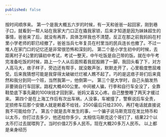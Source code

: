 ```yaml
---
published: false
---
```


按时间顺序来。
第一个是我大概五六岁的时候，有一天和爸爸一起回家，刚到巷子口，就看到一帮人站在我家大门口正在撬我家锁，后来才知道是因为妹妹超生的事情，爸爸来了后，就没有再弄，具体怎样我也不清楚。反正在那之前我妈妈在村里小学老师的职已经撤了，爸爸当兵七年复员在村里当的民兵连长也撤了。不过一堆人在家门口的记忆还是非常很恐怖和深刻的。
第二个是小学生初中的时候，去距离村子4公里的镇初中考试，考试一整天，中午吃饭是自己带的饭。就在中午考完准备吃饭的时候，路上一个人从后面照着我屁股踢了一脚，我回头看了下，对方人高马大，痞子样子，旁边还有帮手，就没敢声张，默默走开了，心里极度憋屈难受。后来我猜想可能是我穿得太破破烂烂被人瞧不起了。巧的是这痞子哥们后来竟然和我分到同一个班，当然我第一，他倒第一。
第三个是大学时，自己头脑发热非要骑自行车回家。路程大概400公里。中间被人骗，行李和自行车全没了，全靠鞋垫底下事先藏的100块钱才回到家。爸妈又喜又心疼。自己整整睡了两天才缓过来。
第四个是在上海工作后有次出车祸，人没事，车被撞了，警察说后车全责，定损修车后那个安徽人就是赖着不给钱，2500最后只给2300，再打电话就直接说我不可能给你了。
第五个就是去年发生的事，一个骗子说马斯克现在发比特币和以太币，你打过去多少，他还给你多少。太相信马斯克这个哥们了，结果22个以太币打过去就喂狗了。当时价值2万多人民币。现在大概20多万人民币。
以上都是亲身经历